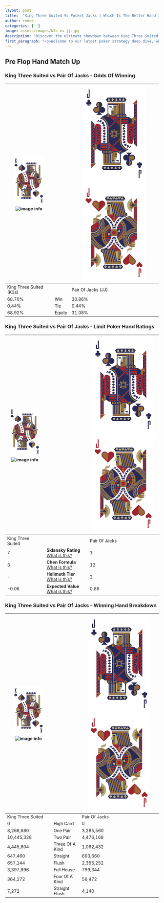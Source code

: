 ```yaml
---
layout: post
title:  "King Three Suited Vs Pocket Jacks | Which Is The Better Hand In Poker? A Complete Guide"
author: reece
categories: [  ]
image: assets/images/k3s-vs-jj.jpg
description: "Discover the ultimate showdown between King Three Suited and Pair Of Jacks in poker! Uncover the odds, strategies, and scenarios where one hand triumphs over the other. Get ready to up your poker game with this thrilling analysis."
first_paragraph: "<p>Welcome to our latest poker strategy deep dive, where we're pitting two distinct hands against each other in a high-stakes showdown: King Three Suited vs Pair Of Jacks.</p><p>In the dynamic world of poker, every decision counts, and knowing which hand holds the upper hand is key to your success at the table.</p><p>In this article, we'll dissect these two hands, explore the scenarios where one dominates the other, and equip you with the knowledge to make strategic choices that can tip the odds in your favor.</p><p>Get ready to unravel the intriguing dynamics of these poker hands and elevate your game to new heights.</p>"
---
```




[comment]: # (sp0)

## Pre Flop Hand Match Up

<div class="table hand-ratings" markdown="1"> 



### King Three Suited vs Pair Of Jacks - Odds Of Winning


    
| ![image info](assets/images/hand1/K.png) ![image info](assets/images/hand1/3s.png) |  | ![image info](assets/images/hand2/J.png) ![image info](assets/images/hand2/Jo.png) |
| -------- | -------- | -------- |
| King Three Suited (K3s) |  | Pair Of Jacks (JJ) |
| 68.70% | Win | 30.86% |
| 0.44% | Tie | 0.44% |
| 68.92% | Equity | 31.08% |




[comment]: # (sp1)



### King Three Suited vs Pair Of Jacks - Limit Poker Hand Ratings


    
| ![image info](assets/images/hand1/K.png) ![image info](assets/images/hand1/3s.png) |  | ![image info](assets/images/hand2/J.png) ![image info](assets/images/hand2/Jo.png) |
| -------- | -------- | -------- |
| King Three Suited |  | Pair Of Jacks |
| 7 | **Sklansky Rating** [What is this?](/sklansky-rating-explained) | 1 |
| 3 | **Chen Formula** [What is this?](/chen-formula-explained) | 12 |
| - | **Hellmuth Tier** [What is this?](/Hellmuth-tier-explained) | 2 |
| -0.08 | **Expected Value** [What is this?](/expected-value-explained) | 0.86 |




[comment]: # (sp2)



### King Three Suited vs Pair Of Jacks - Winning Hand Breakdown


    
| ![image info](assets/images/hand1/K.png) ![image info](assets/images/hand1/3s.png) |  | ![image info](assets/images/hand2/J.png) ![image info](assets/images/hand2/Jo.png) |
| -------- | -------- | -------- |
| King Three Suited |  | Pair Of Jacks |
| 0 | High Card | 0 |
| 8,266,680 | One Pair | 3,265,560 |
| 10,445,328 | Two Pair | 4,476,168 |
| 4,445,604 | Three Of A Kind | 1,062,432 |
| 647,460 | Straight | 663,660 |
| 657,144 | Flush | 2,355,252 |
| 3,397,896 | Full House | 799,344 |
| 364,272 | Four Of A Kind | 56,472 |
| 7,272 | Straight Flush | 4,140 |




[comment]: # (sp3)



</div>

[comment]: # (sp4)



[comment]: # (sp5)


